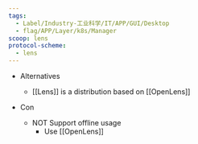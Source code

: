 ```yaml
---
tags:
  - Label/Industry-工业科学/IT/APP/GUI/Desktop
  - flag/APP/Layer/k8s/Manager
scoop: lens
protocol-scheme:
  - lens
---
```


- Alternatives
    - [[Lens]] is a distribution based on [[OpenLens]]

- Con
    - NOT Support offline usage
        - Use [[OpenLens]]
